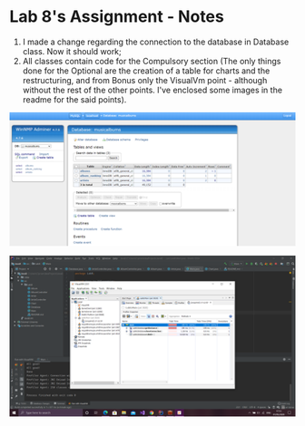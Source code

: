 # Lab 8's Assignment - Notes

1. I made a change regarding the connection to the database in Database class. Now it should work;
2. All classes contain code for the Compulsory section (The only things done for the Optional are the creation of a table for charts and the restructuring, and from Bonus only the VisualVm point - although without the rest of the other points. I've enclosed some images in the readme for the said points).

![Album Ranking Chart](chart_table.png)

![VisualVM Test](visual_vm.png)
